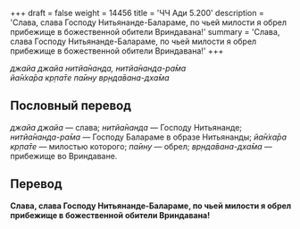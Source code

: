 +++
draft = false
weight = 14456
title = 'ЧЧ Ади 5.200'
description = 'Слава, слава Господу Нитьянанде-Балараме, по чьей милости я обрел прибежище в божественной обители Вриндавана!'
summary = 'Слава, слава Господу Нитьянанде-Балараме, по чьей милости я обрел прибежище в божественной обители Вриндавана!'
+++

_джайа джайа нитйа̄нанда, нитйа̄нанда-ра̄ма  
йа̄н̇ха̄ра кр̣па̄те па̄ину вр̣нда̄вана-дха̄ма_

## Пословный перевод

_джайа_ _джайа_ — слава; _нитйа̄нанда_ — Господу Нитьянанде; _нитйа̄нанда_\-_ра̄ма_ — Господу Балараме в образе Нитьянанды; _йа̄н̇ха̄ра_ _кр̣па̄те_ — милостью которого; _па̄ину_ — обрел; _вр̣нда̄вана_\-_дха̄ма_ — прибежище во Вриндаване.

## Перевод

**Слава, слава Господу Нитьянанде-Балараме, по чьей милости я обрел прибежище в божественной обители Вриндавана!**
